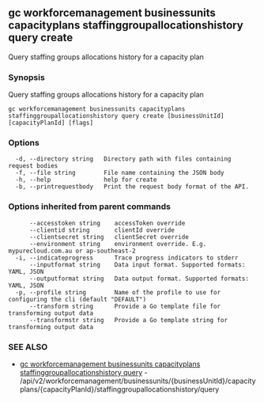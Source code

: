## gc workforcemanagement businessunits capacityplans staffinggroupallocationshistory query create

Query staffing groups allocations history for a capacity plan

### Synopsis

Query staffing groups allocations history for a capacity plan

```
gc workforcemanagement businessunits capacityplans staffinggroupallocationshistory query create [businessUnitId] [capacityPlanId] [flags]
```

### Options

```
  -d, --directory string   Directory path with files containing request bodies
  -f, --file string        File name containing the JSON body
  -h, --help               help for create
  -b, --printrequestbody   Print the request body format of the API.
```

### Options inherited from parent commands

```
      --accesstoken string    accessToken override
      --clientid string       clientId override
      --clientsecret string   clientSecret override
      --environment string    environment override. E.g. mypurecloud.com.au or ap-southeast-2
  -i, --indicateprogress      Trace progress indicators to stderr
      --inputformat string    Data input format. Supported formats: YAML, JSON
      --outputformat string   Data output format. Supported formats: YAML, JSON
  -p, --profile string        Name of the profile to use for configuring the cli (default "DEFAULT")
      --transform string      Provide a Go template file for transforming output data
      --transformstr string   Provide a Go template string for transforming output data
```

### SEE ALSO

* [gc workforcemanagement businessunits capacityplans staffinggroupallocationshistory query](gc_workforcemanagement_businessunits_capacityplans_staffinggroupallocationshistory_query.html)	 - /api/v2/workforcemanagement/businessunits/{businessUnitId}/capacityplans/{capacityPlanId}/staffinggroupallocationshistory/query



